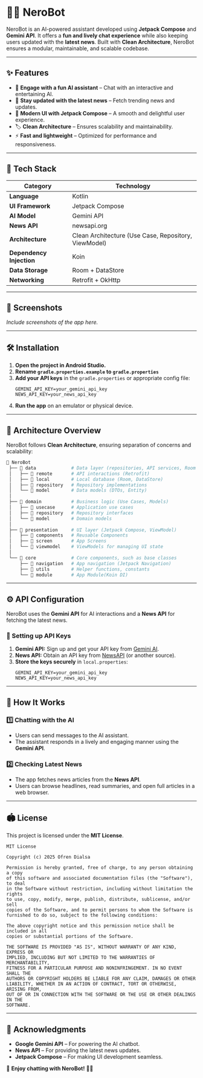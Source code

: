 # 🦎✨ NeroBot  

NeroBot is an AI-powered assistant developed using **Jetpack Compose** and **Gemini API**. It offers a **fun and lively chat experience** while also keeping users updated with the **latest news**. Built with **Clean Architecture**, NeroBot ensures a modular, maintainable, and scalable codebase.  

---

## ✨ Features  

- 🤖 **Engage with a fun AI assistant** – Chat with an interactive and entertaining AI.  
- 📰 **Stay updated with the latest news** – Fetch trending news and updates.  
- 🎨 **Modern UI with Jetpack Compose** – A smooth and delightful user experience.  
- 🏷 **Clean Architecture** – Ensures scalability and maintainability.  
- ⚡ **Fast and lightweight** – Optimized for performance and responsiveness.  

---

## 🚀 Tech Stack  

| Category         | Technology       |
|-----------------|-----------------|
| **Language**    | Kotlin          |
| **UI Framework** | Jetpack Compose |
| **AI Model**    | Gemini API       |
| **News API**    | newsapi.org |
| **Architecture** | Clean Architecture (Use Case, Repository, ViewModel) |
| **Dependency Injection** | Koin |
| **Data Storage** | Room + DataStore |
| **Networking**  | Retrofit + OkHttp |

---

## 📸 Screenshots  

_Include screenshots of the app here._  

---

## 🛠️ Installation  

1. **Open the project in Android Studio.**
2. **Rename `gradle.properties.example` to `gradle.properties`**
3. **Add your API keys** in the `gradle.properties` or appropriate config file:  
   ```properties
   GEMINI_API_KEY=your_gemini_api_key
   NEWS_API_KEY=your_news_api_key
   ```  
4. **Run the app** on an emulator or physical device.  

---

## 🔧 Architecture Overview  

NeroBot follows **Clean Architecture**, ensuring separation of concerns and scalability:  

```bash
📂 NeroBot
 ├── 📂 data             # Data layer (repositories, API services, Room DB)
 │   ├── 📂 remote       # API interactions (Retrofit)
 │   ├── 📂 local        # Local database (Room, DataStore)
 │   ├── 📂 repository   # Repository implementations
 │   └── 📂 model        # Data models (DTOs, Entity)
 │
 ├── 📂 domain           # Business logic (Use Cases, Models)
 │   ├── 📂 usecase      # Application use cases
 │   ├── 📂 repository   # Repository interfaces
 │   └── 📂 model        # Domain models
 │
 ├── 📂 presentation     # UI layer (Jetpack Compose, ViewModel)
 │   ├── 📂 components   # Reusable Components
 │   ├── 📂 screen       # App Screens
 │   └── 📂 viewmodel    # ViewModels for managing UI state   
 │
 └── 📂 core             # Core components, such as base classes
     ├── 📂 navigation   # App navigation (Jetpack Navigation)
     ├── 📂 utils        # Helper functions, constants
     └── 📂 module       # App Module(Koin DI)   
```

---

## ⚙️ API Configuration  

NeroBot uses the **Gemini API** for AI interactions and a **News API** for fetching the latest news.  

### 🔑 Setting up API Keys  

1. **Gemini API:** Sign up and get your API key from [Gemini AI](https://aistudio.google.com/).  
2. **News API:** Obtain an API key from [NewsAPI](https://newsapi.org) (or another source).  
3. **Store the keys securely** in `local.properties`:  
   ```properties
   GEMINI_API_KEY=your_gemini_api_key
   NEWS_API_KEY=your_news_api_key
   ```

---

## 📌 How It Works  

### 1️⃣ Chatting with the AI  
- Users can send messages to the AI assistant.  
- The assistant responds in a lively and engaging manner using the **Gemini API**.  

### 2️⃣ Checking Latest News  
- The app fetches news articles from the **News API**.  
- Users can browse headlines, read summaries, and open full articles in a web browser.  

---

## 🏟️ License  

This project is licensed under the **MIT License**.  

```text
MIT License

Copyright (c) 2025 Ofren Dialsa

Permission is hereby granted, free of charge, to any person obtaining a copy
of this software and associated documentation files (the "Software"), to deal
in the Software without restriction, including without limitation the rights
to use, copy, modify, merge, publish, distribute, sublicense, and/or sell
copies of the Software, and to permit persons to whom the Software is
furnished to do so, subject to the following conditions:

The above copyright notice and this permission notice shall be included in all
copies or substantial portions of the Software.

THE SOFTWARE IS PROVIDED "AS IS", WITHOUT WARRANTY OF ANY KIND, EXPRESS OR
IMPLIED, INCLUDING BUT NOT LIMITED TO THE WARRANTIES OF MERCHANTABILITY,
FITNESS FOR A PARTICULAR PURPOSE AND NONINFRINGEMENT. IN NO EVENT SHALL THE
AUTHORS OR COPYRIGHT HOLDERS BE LIABLE FOR ANY CLAIM, DAMAGES OR OTHER
LIABILITY, WHETHER IN AN ACTION OF CONTRACT, TORT OR OTHERWISE, ARISING FROM,
OUT OF OR IN CONNECTION WITH THE SOFTWARE OR THE USE OR OTHER DEALINGS IN THE
SOFTWARE.
```

---

## 🌟 Acknowledgments  

- **Google Gemini API** – For powering the AI chatbot.  
- **News API** – For providing the latest news updates.  
- **Jetpack Compose** – For making UI development seamless.  

🚀 **Enjoy chatting with NeroBot!** 🦎✨
